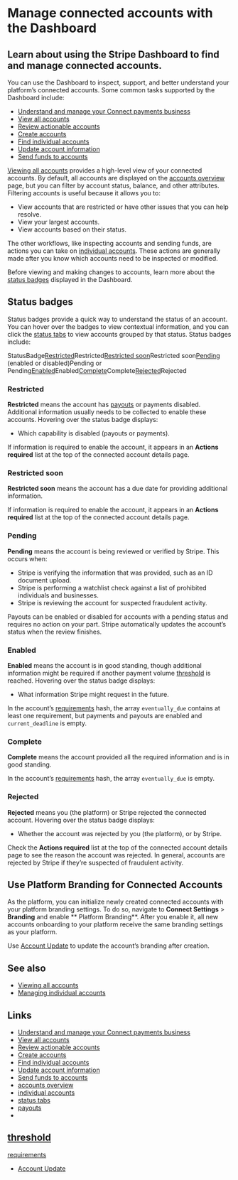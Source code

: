 # Manage connected accounts with the Dashboard

## Learn about using the Stripe Dashboard to find and manage connected accounts.

You can use the Dashboard to inspect, support, and better understand your
platform’s connected accounts. Some common tasks supported by the Dashboard
include:

- [Understand and manage your Connect payments
business](https://docs.stripe.com/connect/dashboard/understand-your-connect-business)
- [View all
accounts](https://docs.stripe.com/connect/dashboard/viewing-all-accounts)
- [Review actionable
accounts](https://docs.stripe.com/connect/dashboard/review-actionable-accounts)
- [Create
accounts](https://docs.stripe.com/connect/dashboard/managing-individual-accounts#creating-accounts)
- [Find individual
accounts](https://docs.stripe.com/connect/dashboard/managing-individual-accounts#finding-accounts)
- [Update account
information](https://docs.stripe.com/connect/dashboard/managing-individual-accounts#updating-accounts)
- [Send funds to
accounts](https://docs.stripe.com/connect/dashboard/managing-individual-accounts#sending-funds)

[Viewing all
accounts](https://docs.stripe.com/connect/dashboard/viewing-all-accounts)
provides a high-level view of your connected accounts. By default, all accounts
are displayed on the [accounts
overview](https://dashboard.stripe.com/connect/accounts/overview) page, but you
can filter by account status, balance, and other attributes. Filtering accounts
is useful because it allows you to:

- View accounts that are restricted or have other issues that you can help
resolve.
- View your largest accounts.
- View accounts based on their status.

The other workflows, like inspecting accounts and sending funds, are actions you
can take on [individual
accounts](https://docs.stripe.com/connect/dashboard/managing-individual-accounts).
These actions are generally made after you know which accounts need to be
inspected or modified.

Before viewing and making changes to accounts, learn more about the [status
badges](https://docs.stripe.com/connect/dashboard#status-badges) displayed in
the Dashboard.

## Status badges

Status badges provide a quick way to understand the status of an account. You
can hover over the badges to view contextual information, and you can click the
[status
tabs](https://docs.stripe.com/connect/dashboard/viewing-all-accounts#tabs-workflows)
to view accounts grouped by that status. Status badges include:

StatusBadge[Restricted](https://docs.stripe.com/connect/dashboard#restricted)Restricted[Restricted
soon](https://docs.stripe.com/connect/dashboard#restricted-soon)Restricted
soon[Pending](https://docs.stripe.com/connect/dashboard#pending) (enabled or
disabled)Pending or
Pending[Enabled](https://docs.stripe.com/connect/dashboard#enabled)Enabled[Complete](https://docs.stripe.com/connect/dashboard#complete)Complete[Rejected](https://docs.stripe.com/connect/dashboard#rejected)Rejected
### Restricted

**Restricted** means the account has [payouts](https://docs.stripe.com/payouts)
or payments disabled. Additional information usually needs to be collected to
enable these accounts. Hovering over the status badge displays:

- Which capability is disabled (payouts or payments).

If information is required to enable the account, it appears in an **Actions
required** list at the top of the connected account details page.

### Restricted soon

**Restricted soon** means the account has a due date for providing additional
information.

If information is required to enable the account, it appears in an **Actions
required** list at the top of the connected account details page.

### Pending

**Pending** means the account is being reviewed or verified by Stripe. This
occurs when:

- Stripe is verifying the information that was provided, such as an ID document
upload.
- Stripe is performing a watchlist check against a list of prohibited
individuals and businesses.
- Stripe is reviewing the account for suspected fraudulent activity.

Payouts can be enabled or disabled for accounts with a pending status and
requires no action on your part. Stripe automatically updates the account’s
status when the review finishes.

### Enabled

**Enabled** means the account is in good standing, though additional information
might be required if another payment volume
[threshold](https://docs.stripe.com/connect/identity-verification#verification-requirements)
is reached. Hovering over the status badge displays:

- What information Stripe might request in the future.

In the account’s
[requirements](https://docs.stripe.com/api/accounts/object#account_object-requirements)
hash, the array `eventually_due` contains at least one requirement, but payments
and payouts are enabled and `current_deadline` is empty.

### Complete

**Complete** means the account provided all the required information and is in
good standing.

In the account’s
[requirements](https://docs.stripe.com/api/accounts/object#account_object-requirements)
hash, the array `eventually_due` is empty.

### Rejected

**Rejected** means you (the platform) or Stripe rejected the connected account.
Hovering over the status badge displays:

- Whether the account was rejected by you (the platform), or by Stripe.

Check the **Actions required** list at the top of the connected account details
page to see the reason the account was rejected. In general, accounts are
rejected by Stripe if they’re suspected of fraudulent activity.

## Use Platform Branding for Connected Accounts

As the platform, you can initialize newly created connected accounts with your
platform branding settings. To do so, navigate to **Connect Settings** >
**Branding** and enable ** Platform Branding**. After you enable it, all new
accounts onboarding to your platform receive the same branding settings as your
platform.

Use [Account Update](https://docs.stripe.com/api/accounts/update) to update the
account’s branding after creation.

## See also

- [Viewing all
accounts](https://docs.stripe.com/connect/dashboard/viewing-all-accounts)
- [Managing individual
accounts](https://docs.stripe.com/connect/dashboard/managing-individual-accounts)

## Links

- [Understand and manage your Connect payments
business](https://docs.stripe.com/connect/dashboard/understand-your-connect-business)
- [View all
accounts](https://docs.stripe.com/connect/dashboard/viewing-all-accounts)
- [Review actionable
accounts](https://docs.stripe.com/connect/dashboard/review-actionable-accounts)
- [Create
accounts](https://docs.stripe.com/connect/dashboard/managing-individual-accounts#creating-accounts)
- [Find individual
accounts](https://docs.stripe.com/connect/dashboard/managing-individual-accounts#finding-accounts)
- [Update account
information](https://docs.stripe.com/connect/dashboard/managing-individual-accounts#updating-accounts)
- [Send funds to
accounts](https://docs.stripe.com/connect/dashboard/managing-individual-accounts#sending-funds)
- [accounts overview](https://dashboard.stripe.com/connect/accounts/overview)
- [individual
accounts](https://docs.stripe.com/connect/dashboard/managing-individual-accounts)
- [status
tabs](https://docs.stripe.com/connect/dashboard/viewing-all-accounts#tabs-workflows)
- [payouts](https://docs.stripe.com/payouts)
-
[threshold](https://docs.stripe.com/connect/identity-verification#verification-requirements)
-
[requirements](https://docs.stripe.com/api/accounts/object#account_object-requirements)
- [Account Update](https://docs.stripe.com/api/accounts/update)